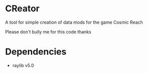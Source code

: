 # CReator
A tool for simple creation of data mods for the game Cosmic Reach

Please don't bully me for this code thanks

# Dependencies
- raylib v5.0
